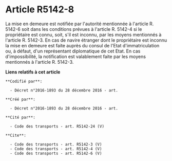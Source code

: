 # Article R5142-8

La mise en demeure est notifiée par l'autorité mentionnée à l'article R. 5142-6 soit dans les conditions prévues à l'article
R. 5142-4 si le propriétaire est connu, soit, s'il est inconnu, par les moyens mentionnés à l'article R. 5142-3. En cas de
navire étranger dont le propriétaire est inconnu la mise en demeure est faite auprès du consul de l'Etat d'immatriculation
ou, à défaut, d'un représentant diplomatique de cet Etat. En cas d'impossibilité, la notification est valablement faite par
les moyens mentionnés à l'article R. 5142-3.

**Liens relatifs à cet article**

	**Codifié par**:

	  - Décret n°2016-1893 du 28 décembre 2016 - art.

	**Créé par**:

	  - Décret n°2016-1893 du 28 décembre 2016 - art.

	**Cité par**:

	  - Code des transports - art. R5142-24 (V)

	**Cite**:

	  - Code des transports - art. R5142-3 (V)
	  - Code des transports - art. R5142-4 (V)
	  - Code des transports - art. R5142-6 (V)
